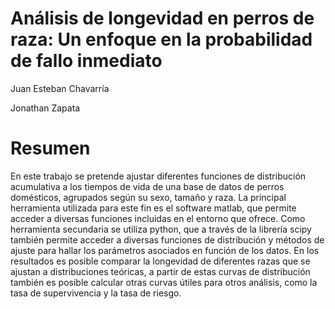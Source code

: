 # Análisis de longevidad en perros de raza: Un enfoque en la probabilidad de fallo inmediato

Juan Esteban Chavarría

Jonathan Zapata

# Resumen
En este trabajo se pretende ajustar diferentes funciones de distribución acumulativa a los tiempos de vida de una base de datos de perros domésticos, 
agrupados según su sexo, tamaño y raza. La principal herramienta utilizada para este fin es el software matlab, que permite acceder a diversas funciones 
incluidas en el entorno que ofrece. Como herramienta secundaria se utiliza python, que a través de la librería scipy también permite acceder a diversas 
funciones de distribución y métodos de ajuste para hallar los parámetros asociados en función de los datos. En los resultados es posible comparar la 
longevidad de diferentes razas que se ajustan a distribuciones teóricas, a partir de estas curvas de distribución también es posible calcular otras 
curvas útiles para otros análisis, como la tasa de supervivencia y la tasa de riesgo.
